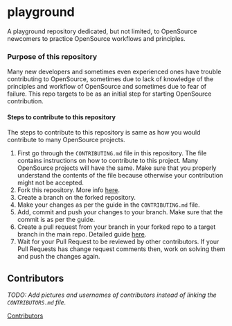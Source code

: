 # playground
A playground repository dedicated, but not limited, to OpenSource newcomers to practice OpenSource workflows and principles.

### Purpose of this repository

Many new developers and sometimes even experienced ones have trouble contributing to OpenSource, sometimes due to lack of knowledge of the principles and workflow of OpenSource and sometimes due to fear of failure. This repo targets to be as an initial step for starting OpenSource contribution.

#### Steps to contribute to this repository

The steps to contribute to this repository is same as how you would contribute to many OpenSource projects.

1. First go through the `CONTRIBUTING.md` file in this repository. The file contains instructions on how to contribute to this project. Many OpenSource projects will have the same. Make sure that you properly understand the contents of the file because otherwise your contribution might not be accepted.
2. Fork this repository. More info [here](https://docs.github.com/en/get-started/quickstart/fork-a-repo#forking-a-repository).
3. Create a branch on the forked repository.
4. Make your changes as per the guide in the `CONTRIBUTING.md` file.
5. Add, commit and push your changes to your branch. Make sure that the commit is as per the guide.
6. Create a pull request from your branch in your forked repo to a target branch in the main repo. Detailed guide [here](https://docs.github.com/en/pull-requests/collaborating-with-pull-requests/proposing-changes-to-your-work-with-pull-requests/creating-a-pull-request-from-a-fork).
7. Wait for your Pull Request to be reviewed by other contributors. If your Pull Requests has change request comments then, work on solving them and push the changes again.

## Contributors

*TODO: Add pictures and usernames of contributors instead of linking the `CONTRIBUTORS.md` file.*

[Contributors](CONTRIBUTORS.md)
